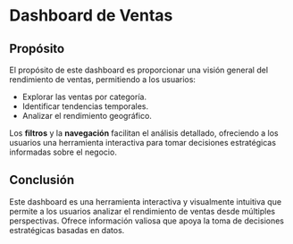 # Dashboard de Ventas

## Propósito

El propósito de este dashboard es proporcionar una visión general del rendimiento de ventas, permitiendo a los usuarios:

- Explorar las ventas por categoría.
- Identificar tendencias temporales.
- Analizar el rendimiento geográfico.

Los **filtros** y la **navegación** facilitan el análisis detallado, ofreciendo a los usuarios una herramienta interactiva para tomar decisiones estratégicas informadas sobre el negocio.

## Conclusión

Este dashboard es una herramienta interactiva y visualmente intuitiva que permite a los usuarios analizar el rendimiento de ventas desde múltiples perspectivas. Ofrece información valiosa que apoya la toma de decisiones estratégicas basadas en datos.
